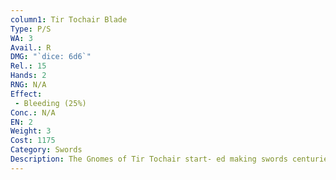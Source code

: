 ```yaml
---
column1: Tir Tochair Blade
Type: P/S
WA: 3
Avail.: R
DMG: "`dice: 6d6`"
Rel.: 15
Hands: 2
RNG: N/A
Effect:
 - Bleeding (25%)
Conc.: N/A
EN: 2
Weight: 3
Cost: 1175
Category: Swords
Description: The Gnomes of Tir Tochair start- ed making swords centuries before even the elves got to the Continent. That practice paid off. The blades of the Tir Tochair are long an’ ra- zor-sharp, with gnomish etchings as fine as a hair all the way down ’em.
---
```

